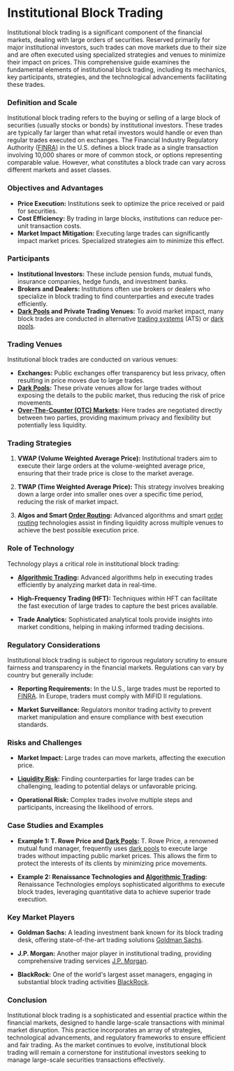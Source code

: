 # Institutional Block Trading

Institutional block trading is a significant component of the financial markets, dealing with large orders of securities. Reserved primarily for major institutional investors, such trades can move markets due to their size and are often executed using specialized strategies and venues to minimize their impact on prices. This comprehensive guide examines the fundamental elements of institutional block trading, including its mechanics, key participants, strategies, and the technological advancements facilitating these trades.

### Definition and Scale

Institutional block trading refers to the buying or selling of a large block of securities (usually stocks or bonds) by institutional investors. These trades are typically far larger than what retail investors would handle or even than regular trades executed on exchanges. The Financial Industry Regulatory Authority ([FINRA](../f/finra.md)) in the U.S. defines a block trade as a single transaction involving 10,000 shares or more of common stock, or options representing comparable value. However, what constitutes a block trade can vary across different markets and asset classes.

### Objectives and Advantages

- **Price Execution:** Institutions seek to optimize the price received or paid for securities.
- **Cost Efficiency:** By trading in large blocks, institutions can reduce per-unit transaction costs.
- **Market Impact Mitigation:** Executing large trades can significantly impact market prices. Specialized strategies aim to minimize this effect.

### Participants

- **Institutional Investors:** These include pension funds, mutual funds, insurance companies, hedge funds, and investment banks.
- **Brokers and Dealers:** Institutions often use brokers or dealers who specialize in block trading to find counterparties and execute trades efficiently.
- **[Dark Pools](../d/dark_pools.md) and Private Trading Venues:** To avoid market impact, many block trades are conducted in alternative [trading systems](../t/trading_systems.md) (ATS) or [dark pools](../d/dark_pools.md).

### Trading Venues

Institutional block trades are conducted on various venues:
 
- **Exchanges:** Public exchanges offer transparency but less privacy, often resulting in price moves due to large trades.
- **[Dark Pools](../d/dark_pools.md):** These private venues allow for large trades without exposing the details to the public market, thus reducing the risk of price movements.
- **[Over-The-Counter (OTC) Markets](../o/over-the-counter_markets.md):** Here trades are negotiated directly between two parties, providing maximum privacy and flexibility but potentially less liquidity.

### Trading Strategies

1. **VWAP (Volume Weighted Average Price):** Institutional traders aim to execute their large orders at the volume-weighted average price, ensuring that their trade price is close to the market average.
  
2. **TWAP (Time Weighted Average Price):** This strategy involves breaking down a large order into smaller ones over a specific time period, reducing the risk of market impact.

3. **Algos and Smart [Order Routing](../o/order_routing.md):** Advanced algorithms and smart [order routing](../o/order_routing.md) technologies assist in finding liquidity across multiple venues to achieve the best possible execution price.

### Role of Technology

Technology plays a critical role in institutional block trading:

- **[Algorithmic Trading](../a/algorithmic_trading.md):** Advanced algorithms help in executing trades efficiently by analyzing market data in real-time.
  
- **High-Frequency Trading (HFT):** Techniques within HFT can facilitate the fast execution of large trades to capture the best prices available.

- **Trade Analytics:** Sophisticated analytical tools provide insights into market conditions, helping in making informed trading decisions.

### Regulatory Considerations

Institutional block trading is subject to rigorous regulatory scrutiny to ensure fairness and transparency in the financial markets. Regulations can vary by country but generally include:

- **Reporting Requirements:** In the U.S., large trades must be reported to [FINRA](../f/finra.md). In Europe, traders must comply with MiFID II regulations.
  
- **Market Surveillance:** Regulators monitor trading activity to prevent market manipulation and ensure compliance with best execution standards.

### Risks and Challenges

- **Market Impact:** Large trades can move markets, affecting the execution price.
  
- **[Liquidity Risk](../l/liquidity_risk.md):** Finding counterparties for large trades can be challenging, leading to potential delays or unfavorable pricing.

- **Operational Risk:** Complex trades involve multiple steps and participants, increasing the likelihood of errors.

### Case Studies and Examples

- **Example 1: T. Rowe Price and [Dark Pools](../d/dark_pools.md):** T. Rowe Price, a renowned mutual fund manager, frequently uses [dark pools](../d/dark_pools.md) to execute large trades without impacting public market prices. This allows the firm to protect the interests of its clients by minimizing price movements.
  
- **Example 2: Renaissance Technologies and [Algorithmic Trading](../a/algorithmic_trading.md):** Renaissance Technologies employs sophisticated algorithms to execute block trades, leveraging quantitative data to achieve superior trade execution.

### Key Market Players

- **Goldman Sachs:** A leading investment bank known for its block trading desk, offering state-of-the-art trading solutions [Goldman Sachs](https://www.goldmansachs.com).
  
- **J.P. Morgan:** Another major player in institutional trading, providing comprehensive trading services [J.P. Morgan](https://www.jpmorgan.com).

- **BlackRock:** One of the world's largest asset managers, engaging in substantial block trading activities [BlackRock](https://www.blackrock.com).

### Conclusion

Institutional block trading is a sophisticated and essential practice within the financial markets, designed to handle large-scale transactions with minimal market disruption. This practice incorporates an array of strategies, technological advancements, and regulatory frameworks to ensure efficient and fair trading. As the market continues to evolve, institutional block trading will remain a cornerstone for institutional investors seeking to manage large-scale securities transactions effectively.
